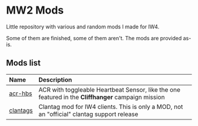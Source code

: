 # MW2 Mods

Little repository with various and random mods I made for IW4.

Some of them are finished, some of them aren't. The mods are provided as-is.

## Mods list

| Name                                                                                     | Description                                                                                     |
|:-----------------------------------------------------------------------------------------|:-----------------------------------------------------------------------------------------|
| <a href="https://github.com/sortileges/iw4mods/tree/master/acr-hbs">acr-hbs</a>      | ACR with toggleable Heartbeat Sensor, like the one featured in the **Cliffhanger** campaign mission
| <a href="https://github.com/sortileges/iw4mods/tree/master/clantags">clantags</a>       | Clantag mod for IW4 clients. This is only a MOD, not an "official" clantag support release
